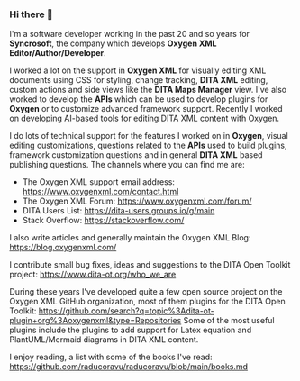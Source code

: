 ### Hi there 👋

I'm a software developer working in the past 20 and so years for **Syncrosoft**, the company which develops **Oxygen XML Editor/Author/Developer**. 

I worked a lot on the support in **Oxygen XML** for visually editing XML documents using CSS for styling, change tracking, **DITA XML** editing, custom actions and side views like the **DITA Maps Manager** view. I've also worked to develop the **APIs** which can be used to develop plugins for **Oxygen** or to customize advanced framework support. Recently I worked on developing AI-based tools for editing DITA XML content with Oxygen.

I do lots of technical support for the features I worked on in **Oxygen**, visual editing customizations, questions related to the **APIs** used to build plugins, framework customization questions and in general **DITA XML** based publishing questions. 
The channels where you can find me are:

  - The Oxygen XML support email address: https://www.oxygenxml.com/contact.html
  - The Oxygen XML Forum: https://www.oxygenxml.com/forum/
  - DITA Users List: https://dita-users.groups.io/g/main
  - Stack Overflow: https://stackoverflow.com/

I also write articles and generally maintain the Oxygen XML Blog: https://blog.oxygenxml.com/

I contribute small bug fixes, ideas and suggestions to the DITA Open Toolkit project: https://www.dita-ot.org/who_we_are

During these years I've developed quite a few open source project on the Oxygen XML GitHub organization, most of them plugins for the DITA Open Toolkit: https://github.com/search?q=topic%3Adita-ot-plugin+org%3Aoxygenxml&type=Repositories
Some of the most useful plugins include the plugins to add support for Latex equation and PlantUML/Mermaid diagrams in DITA XML content.

I enjoy reading, a list with some of the books I've read: https://github.com/raducoravu/raducoravu/blob/main/books.md
